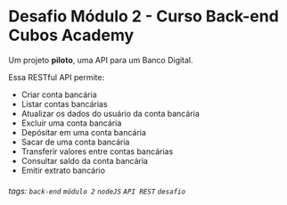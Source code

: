 # Desafio Módulo 2 - Curso Back-end Cubos Academy

Um projeto **piloto**, uma API para um Banco Digital.

Essa RESTful API permite:

- Criar conta bancária
- Listar contas bancárias
- Atualizar os dados do usuário da conta bancária
- Excluir uma conta bancária
- Depósitar em uma conta bancária
- Sacar de uma conta bancária
- Transferir valores entre contas bancárias
- Consultar saldo da conta bancária
- Emitir extrato bancário

###### tags: `back-end` `módulo 2` `nodeJS` `API REST` `desafio`
